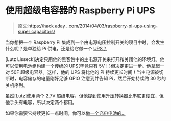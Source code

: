 # 使用超级电容器的 Raspberry Pi UPS

> 原文:[https://hack aday . com/2014/04/03/raspberry-pi-ups-using-super capacitors/](https://hackaday.com/2014/04/03/raspberry-pi-ups-using-supercapacitors/)

当你想把一个 Raspberry Pi 集成到一个由电源电压控制开关的项目中时，会发生什么呢？是单独给 Pi 供电，还是给它做一个 [UPS？](http://www.hackerspace-ffm.de/wiki/index.php?title=Raspi_EDLC_UPS)

[Lutz Lisseck]决定只用他的黑客包中的主电源开关来打开和关闭他的环境灯。他可以使用电池组构建一个传统的 UPS(毕竟只有 5V！)但决定更进一步。他拿起一对 50F 超级电容器。这样，他的 UPS 将比他的 Pi 持续更长时间！当主电源被切断时，电容储存的电量刚好足够 GPIO 注意到并告知 Pi，然后开始持续约 30 秒的关机序列。

虽然[Lutz]使用两个 2.7V 超级电容，但他提到使用升压转换器比串联更便宜，但他手头有电容，所以决定两个都用。

如果你需要它持续更长一点时间，你可以[做一个充电电池的…](http://hackaday.com/2013/11/17/battery-backup-for-raspi-keeps-your-data-safe/)